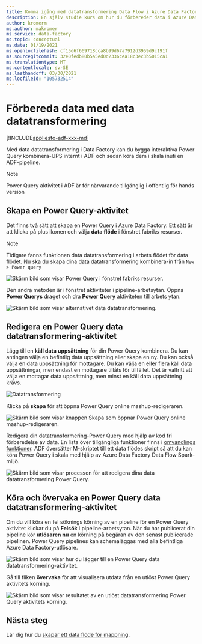 ```yaml
---
title: Komma igång med datatransformering Data Flow i Azure Data Factory
description: En själv studie kurs om hur du förbereder data i Azure Data Factory med datatransformering Data Flow
author: kromerm
ms.author: makromer
ms.service: data-factory
ms.topic: conceptual
ms.date: 01/19/2021
ms.openlocfilehash: cf15d6f669718cca8b99d67a7912d3959d9c191f
ms.sourcegitcommit: 32e0fedb80b5a5ed0d2336cea18c3ec3b5015ca1
ms.translationtype: MT
ms.contentlocale: sv-SE
ms.lasthandoff: 03/30/2021
ms.locfileid: "105732514"
---
```

# <a name="prepare-data-with-data-wrangling"></a>Förbereda data med data datatransformering

[!INCLUDE[appliesto-adf-xxx-md](includes/appliesto-adf-xxx-md.md)]

Med data datatransformering i Data Factory kan du bygga interaktiva Power Query kombinera-UPS internt i ADF och sedan köra dem i skala inuti en ADF-pipeline.

> [!NOTE]
> Power Query aktivitet i ADF är för närvarande tillgänglig i offentlig för hands version

## <a name="create-a-power-query-activity"></a>Skapa en Power Query-aktivitet

Det finns två sätt att skapa en Power Query i Azure Data Factory. Ett sätt är att klicka på plus ikonen och välja **data flöde** i fönstret fabriks resurser.

> [!NOTE]
> Tidigare fanns funktionen data datatransformering i arbets flödet för data flödet. Nu ska du skapa dina data datatransformering kombinera-in från ```New > Power query```

![Skärm bild som visar Power Query i fönstret fabriks resurser.](media/data-flow/power-query-wrangling.png)

Den andra metoden är i fönstret aktiviteter i pipeline-arbetsytan. Öppna **Power Querys** draget och dra **Power Query** aktiviteten till arbets ytan.

![Skärm bild som visar alternativet data datatransformering.](media/data-flow/power-query-activity.png)

## <a name="author-a-power-query-data-wrangling-activity"></a>Redigera en Power Query data datatransformering-aktivitet

Lägg till en **käll data uppsättning** för din Power Query kombinera. Du kan antingen välja en befintlig data uppsättning eller skapa en ny. Du kan också välja en data uppsättning för mottagare. Du kan välja en eller flera käll data uppsättningar, men endast en mottagare tillåts för tillfället. Det är valfritt att välja en mottagar data uppsättning, men minst en käll data uppsättning krävs.

![Datatransformering](media/wrangling-data-flow/tutorial4.png)

Klicka på **skapa** för att öppna Power Query online mashup-redigeraren.

![Skärm bild som visar knappen Skapa som öppnar Power Query online mashup-redigeraren.](media/wrangling-data-flow/tutorial5.png)

Redigera din datatransformering-Power Query med hjälp av kod fri förberedelse av data. En lista över tillgängliga funktioner finns i [omvandlings funktioner](wrangling-functions.md). ADF översätter M-skriptet till ett data flödes skript så att du kan köra Power Query i skala med hjälp av Azure Data Factory Data Flow Spark-miljö.

![Skärm bild som visar processen för att redigera dina data datatransformering Power Query.](media/wrangling-data-flow/tutorial6.png)

## <a name="running-and-monitoring-a-power-query-data-wrangling-activity"></a>Köra och övervaka en Power Query data datatransformering-aktivitet

Om du vill köra en fel söknings körning av en pipeline för en Power Query aktivitet klickar du på **Felsök** i pipeline-arbetsytan. När du har publicerat din pipeline kör **utlösaren nu** en körning på begäran av den senast publicerade pipelinen. Power Query pipelines kan schemaläggas med alla befintliga Azure Data Factory-utlösare.

![Skärm bild som visar hur du lägger till en Power Query data datatransformering-aktivitet.](media/wrangling-data-flow/tutorial3.png)

Gå till fliken **övervaka** för att visualisera utdata från en utlöst Power Query aktivitets körning.

![Skärm bild som visar resultatet av en utlöst datatransformering Power Query aktivitets körning.](media/wrangling-data-flow/tutorial2.png)

## <a name="next-steps"></a>Nästa steg

Lär dig hur du [skapar ett data flöde för mappning](tutorial-data-flow.md).
